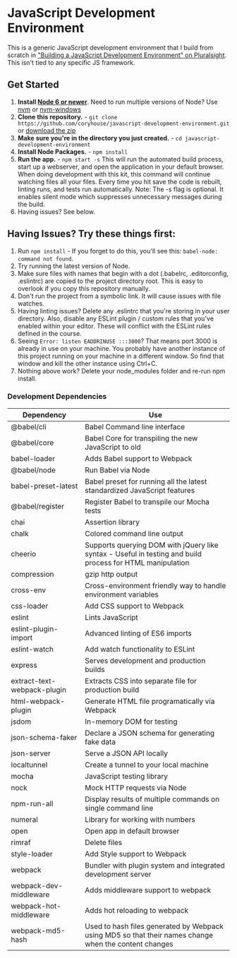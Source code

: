 # JavaScript Development Environment

This is a generic JavaScript development environment that I build from scratch in ["Building a JavaScript Development Environment" on Pluralsight](https://app.pluralsight.com/library/courses/javascript-development-environment/table-of-contents). This isn't tied to any specific JS framework.

## Get Started

1. **Install [Node 6 or newer](https://nodejs.org)**. Need to run multiple versions of Node? Use [nvm](https://github.com/creationix/nvm) or [nvm-windows](https://github.com/coreybutler/nvm-windows)
2. **Clone this repository.** - `git clone https://github.com/coryhouse/javascript-development-environment.git` or [download the zip](https://github.com/coryhouse/javascript-development-environment/archive/master.zip)
3. **Make sure you're in the directory you just created.** - `cd javascript-development-environment`
4. **Install Node Packages.** - `npm install`
5. **Run the app.** - `npm start -s`
   This will run the automated build process, start up a webserver, and open the application in your default browser. When doing development with this kit, this command will continue watching files all your files. Every time you hit save the code is rebuilt, linting runs, and tests run automatically. Note: The -s flag is optional. It enables silent mode which suppresses unnecessary messages during the build.
6. Having issues? See below.

## Having Issues? Try these things first:

1. Run `npm install` - If you forget to do this, you'll see this: `babel-node: command not found`.
2. Try running the latest version of Node.
3. Make sure files with names that begin with a dot (.babelrc, .editorconfig, .eslintrc) are copied to the project directory root. This is easy to overlook if you copy this repository manually.
4. Don't run the project from a symbolic link. It will cause issues with file watches.
5. Having linting issues? Delete any .eslintrc that you're storing in your user directory. Also, disable any ESLint plugin / custom rules that you've enabled within your editor. These will conflict with the ESLint rules defined in the course.
6. Seeing `Error: listen EADDRINUSE :::3000`? That means port 3000 is already in use on your machine. You probably have another instance of this project running on your machine in a different window. So find that window and kill the other instance using Ctrl+C.
7. Nothing above work? Delete your node_modules folder and re-run npm install.

### Development Dependencies

| **Dependency**              | **Use**                                                                                                   |
| --------------------------- | --------------------------------------------------------------------------------------------------------- |
| @babel/cli                   | Babel Command line interface                                                                              |
| @babel/core                  | Babel Core for transpiling the new JavaScript to old                                                      |
| babel-loader                | Adds Babel support to Webpack                                                                             |
| @babel/node                 | Run Babel via Node                                                                                        |
| babel-preset-latest         | Babel preset for running all the latest standardized JavaScript features                                  |
| @babel/register              | Register Babel to transpile our Mocha tests                                                               |
| chai                        | Assertion library                                                                                         |
| chalk                       | Colored command line output                                                                               |
| cheerio                     | Supports querying DOM with jQuery like syntax - Useful in testing and build process for HTML manipulation |
| compression                 | gzip http output                                                                                          |
| cross-env                   | Cross-environment friendly way to handle environment variables                                            |
| css-loader                  | Add CSS support to Webpack                                                                                |
| eslint                      | Lints JavaScript                                                                                          |
| eslint-plugin-import        | Advanced linting of ES6 imports                                                                           |
| eslint-watch                | Add watch functionality to ESLint                                                                         |
| express                     | Serves development and production builds                                                                  |
| extract-text-webpack-plugin | Extracts CSS into separate file for production build                                                      |
| html-webpack-plugin         | Generate HTML file programatically via Webpack                                                            |
| jsdom                       | In-memory DOM for testing                                                                                 |
| json-schema-faker           | Declare a JSON schema for generating fake data                                                            |
| json-server                 | Serve a JSON API locally                                                                                  |
| localtunnel                 | Create a tunnel to your local machine                                                                     |
| mocha                       | JavaScript testing library                                                                                |
| nock                        | Mock HTTP requests via Node                                                                               |
| npm-run-all                 | Display results of multiple commands on single command line                                               |
| numeral                     | Library for working with numbers                                                                          |
| open                        | Open app in default browser                                                                               |
| rimraf                      | Delete files                                                                                              |
| style-loader                | Add Style support to Webpack                                                                              |
| webpack                     | Bundler with plugin system and integrated development server                                              |
| webpack-dev-middleware      | Adds middleware support to webpack                                                                        |
| webpack-hot-middleware      | Adds hot reloading to webpack                                                                             |
| webpack-md5-hash            | Used to hash files generated by Webpack using MD5 so that their names change when the content changes     |
